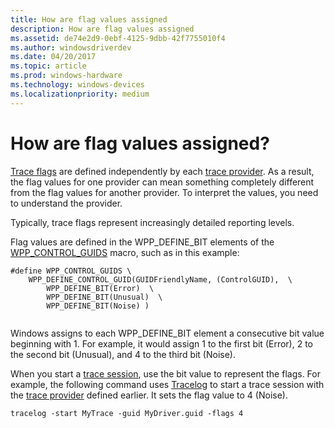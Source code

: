 ```yaml
---
title: How are flag values assigned
description: How are flag values assigned
ms.assetid: de74e2d9-0ebf-4125-9dbb-42f7755010f4
ms.author: windowsdriverdev
ms.date: 04/20/2017
ms.topic: article
ms.prod: windows-hardware
ms.technology: windows-devices
ms.localizationpriority: medium
---
```


# How are flag values assigned?


[Trace flags](trace-flags.md) are defined independently by each [trace provider](trace-provider.md). As a result, the flag values for one provider can mean something completely different from the flag values for another provider. To interpret the values, you need to understand the provider.

Typically, trace flags represent increasingly detailed reporting levels.

Flag values are defined in the WPP\_DEFINE\_BIT elements of the [WPP\_CONTROL\_GUIDS](https://msdn.microsoft.com/library/windows/hardware/ff556186) macro, such as in this example:

```
#define WPP_CONTROL_GUIDS \
    WPP_DEFINE_CONTROL_GUID(GUIDFriendlyName, (ControlGUID),  \
        WPP_DEFINE_BIT(Error)  \
        WPP_DEFINE_BIT(Unusual)  \
        WPP_DEFINE_BIT(Noise) )
 
```

Windows assigns to each WPP\_DEFINE\_BIT element a consecutive bit value beginning with 1. For example, it would assign 1 to the first bit (Error), 2 to the second bit (Unusual), and 4 to the third bit (Noise).

When you start a [trace session](trace-session.md), use the bit value to represent the flags. For example, the following command uses [Tracelog](tracelog.md) to start a trace session with the [trace provider](trace-provider.md) defined earlier. It sets the flag value to 4 (Noise).

```
tracelog -start MyTrace -guid MyDriver.guid -flags 4
```

 

 





